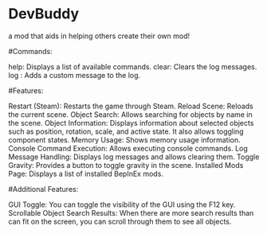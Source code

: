 # DevBuddy
a mod that aids in helping others create their own mod!

#Commands:

help: Displays a list of available commands.
clear: Clears the log messages.
log <message>: Adds a custom message to the log.

#Features:

Restart (Steam): Restarts the game through Steam.
Reload Scene: Reloads the current scene.
Object Search: Allows searching for objects by name in the scene.
Object Information: Displays information about selected objects such as position, rotation, scale, and active state. It also allows toggling component states.
Memory Usage: Shows memory usage information.
Console Command Execution: Allows executing console commands.
Log Message Handling: Displays log messages and allows clearing them.
Toggle Gravity: Provides a button to toggle gravity in the scene.
Installed Mods Page: Displays a list of installed BepInEx mods.

#Additional Features:

GUI Toggle: You can toggle the visibility of the GUI using the F12 key.
Scrollable Object Search Results: When there are more search results than can fit on the screen, you can scroll through them to see all objects.
